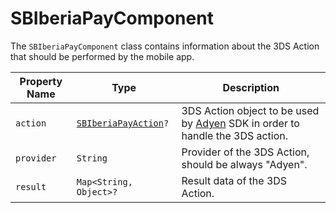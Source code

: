 # SBIberiaPayComponent

The `SBIberiaPayComponent` class contains information about the 3DS Action that should be performed by the mobile app.

| **Property Name** | **Type** | **Description** |
|-|-|-|
| `action` | <code>[SBIberiaPayAction](object-model/sbiberiapayaction)?</code> | 3DS Action object to be used by [Adyen](https://www.adyen.com/) SDK in order to handle the 3DS action. |
| `provider` | `String` | Provider of the 3DS Action, should be always "Adyen". |
| `result` | `Map<String, Object>?` | Result data of the 3DS Action. |

